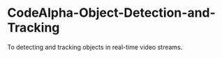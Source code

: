 # CodeAlpha-Object-Detection-and-Tracking
To detecting and tracking objects in real-time video streams.
